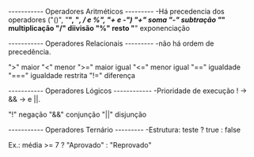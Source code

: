 ----------- Operadores Aritméticos --------- 
-Há precedencia dos operadores ("()", "**", "*, / e %", "+ e -")
"+" soma
"-" subtração
"*" multiplicação
"/" diivisão
"%" resto
"**" exponenciação


----------- Operadores Relacionais --------- 
-não há ordem de precedência.

">" maior
"<" menor
">=" maior igual
"<=" menor igual
"==" igualdade
"===" igualdade restrita
"!=" diferença


----------- Operadores Lógicos ------------
-Prioridade de execução ! -> && ->  e ||.

"!" negação
"&&" conjunção
"||" disjunção


----------- Operadores Ternário --------- 
-Estrutura: teste ? true : false

Ex.: média >= 7 ? "Aprovado" : "Reprovado"






